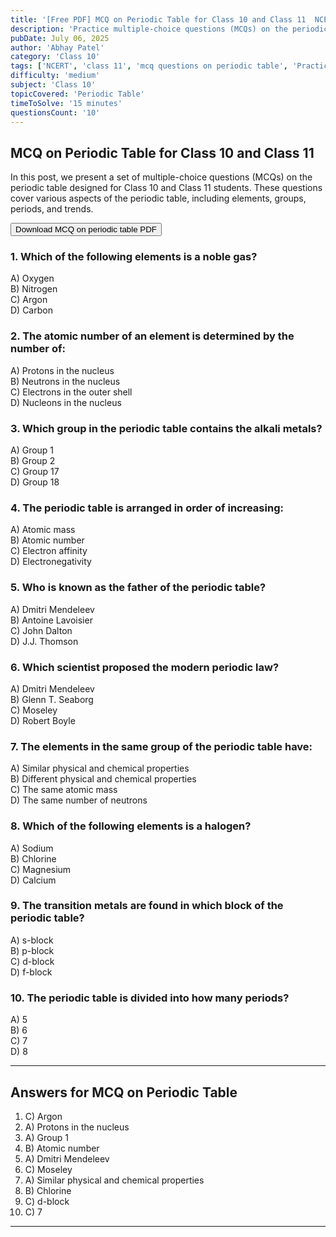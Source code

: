 ```yaml
---
title: '[Free PDF] MCQ on Periodic Table for Class 10 and Class 11  NCERT'
description: 'Practice multiple-choice questions (MCQs) on the periodic table for Class 10 and Class 11 students. Test your knowledge of elements, groups, periods, and trends in the periodic table.'
pubDate: July 06, 2025
author: 'Abhay Patel'
category: 'Class 10'
tags: ['NCERT', 'class 11', 'mcq questions on periodic table', 'Practice Questions']
difficulty: 'medium'
subject: 'Class 10'
topicCovered: 'Periodic Table'
timeToSolve: '15 minutes'
questionsCount: '10'
---
```


## MCQ on Periodic Table for Class 10 and Class 11
In this post, we present a set of multiple-choice questions (MCQs) on the periodic table designed for Class 10 and Class 11 students. These questions cover various aspects of the periodic table, including elements, groups, periods, and trends.

<button class="btn btn-primary" onclick="window.print()">Download MCQ on periodic table PDF</button>

### 1. Which of the following elements is a noble gas?
A) Oxygen  
B) Nitrogen  
C) Argon  
D) Carbon  

### 2. The atomic number of an element is determined by the number of:
A) Protons in the nucleus  
B) Neutrons in the nucleus  
C) Electrons in the outer shell  
D) Nucleons in the nucleus  

### 3. Which group in the periodic table contains the alkali metals?
A) Group 1  
B) Group 2  
C) Group 17  
D) Group 18  

### 4. The periodic table is arranged in order of increasing:
A) Atomic mass  
B) Atomic number  
C) Electron affinity  
D) Electronegativity  

### 5. Who is known as the father of the periodic table?
A) Dmitri Mendeleev  
B) Antoine Lavoisier  
C) John Dalton  
D) J.J. Thomson  

### 6. Which scientist proposed the modern periodic law?
A) Dmitri Mendeleev  
B) Glenn T. Seaborg  
C) Moseley  
D) Robert Boyle  

### 7. The elements in the same group of the periodic table have:
A) Similar physical and chemical properties  
B) Different physical and chemical properties  
C) The same atomic mass  
D) The same number of neutrons  

### 8. Which of the following elements is a halogen?
A) Sodium  
B) Chlorine  
C) Magnesium  
D) Calcium  

### 9. The transition metals are found in which block of the periodic table?
A) s-block  
B) p-block  
C) d-block  
D) f-block  

### 10. The periodic table is divided into how many periods?
A) 5  
B) 6  
C) 7  
D) 8  

---

## Answers for MCQ on Periodic Table
1. C) Argon
2. A) Protons in the nucleus
3. A) Group 1
4. B) Atomic number
5. A) Dmitri Mendeleev
6. C) Moseley
7. A) Similar physical and chemical properties
8. B) Chlorine
9. C) d-block
10. C) 7
---
